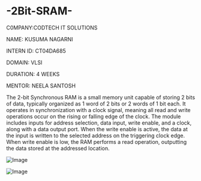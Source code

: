 # -2Bit-SRAM-
C0MPANY:CODTECH IT SOLUTIONS

NAME: KUSUMA NAGARNI

INTERN ID: CT04DA685

DOMAIN: VLSI

DURATION: 4 WEEKS

MENTOR: NEELA SANTOSH

The 2-bit Synchronous RAM is a small memory unit capable of storing 2 bits of data, typically organized as 1 word of 2 bits or 2 words of 1 bit each. It operates in synchronization with a clock signal, meaning all read and write operations occur on the rising or falling edge of the clock. The module includes inputs for address selection, data input, write enable, and a clock, along with a data output port. When the write enable is active, the data at the input is written to the selected address on the triggering clock edge. When write enable is low, the RAM performs a read operation, outputting the data stored at the addressed location.


![Image](https://github.com/user-attachments/assets/29752096-2fed-4af1-8aad-ed7e38691d33)

![Image](https://github.com/user-attachments/assets/29752096-2fed-4af1-8aad-ed7e38691d33)
